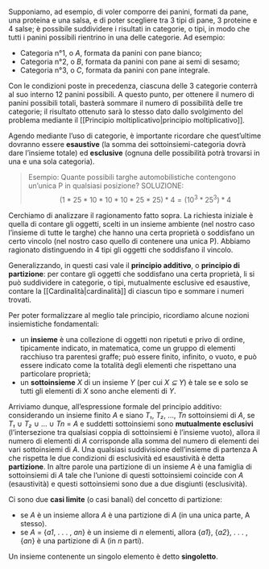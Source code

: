 Supponiamo, ad esempio, di voler comporre dei panini, formati da pane, una proteina e una salsa, e di poter scegliere tra 3 tipi di pane, 3 proteine e 4 salse; è possibile suddividere i risultati in categorie, o tipi, in modo che tutti i panini possibili rientrino in una delle categorie. Ad esempio:
- Categoria n°1, o *A*, formata da panini con pane bianco;
- Categoria n°2, o *B*, formata da panini con pane ai semi di sesamo;
- Categoria n°3, o *C*, formata da panini con pane integrale.

Con le condizioni poste in precedenza, ciascuna delle 3 categorie conterrà al suo interno 12 panini possibili. A questo punto, per ottenere il numero di panini possibili totali, basterà sommare il numero di possibilità delle tre categorie; il risultato ottenuto sarà lo stesso dato dallo svolgimento del problema mediante il [[Principio moltiplicativo|principio moltiplicativo]].

Agendo mediante l’uso di categorie, è importante ricordare che quest’ultime dovranno essere **esaustive** (la somma dei sottoinsiemi-categoria dovrà dare l’insieme totale) ed **esclusive** (ognuna delle possibilità potrà trovarsi in una e una sola categoria).

> Esempio:
  Quante possibili targhe automobilistiche contengono un’unica P in qualsiasi posizione?
  SOLUZIONE: $$(1 * 25 * 10 * 10 * 10 * 25 * 25) * 4 = (10^3 * 25^3) * 4$$
  
Cerchiamo di analizzare il ragionamento fatto sopra. La richiesta iniziale è quella di contare gli oggetti, scelti in un insieme ambiente (nel nostro caso l’insieme di tutte le targhe) che hanno una certa proprietà o soddisfano un certo vincolo (nel nostro caso quello di contenere una unica P). Abbiamo ragionato distinguendo in 4 tipi gli oggetti che soddisfano il vincolo.

Generalizzando, in questi casi vale il **principio additivo**, o **principio di partizione**: per contare gli oggetti che soddisfano una certa proprietà, li si può suddividere in categorie, o tipi, mutualmente esclusive ed esaustive, contare la [[Cardinalità|cardinalità]] di ciascun tipo e sommare i numeri trovati.

Per poter formalizzare al meglio tale principio, ricordiamo alcune nozioni insiemistiche fondamentali:
- un **insieme** è una collezione di oggetti non ripetuti e privo di ordine, tipicamente indicato, in matematica, come un gruppo di elementi racchiuso tra parentesi graffe; può essere finito, infinito, o vuoto, e può essere indicato come la totalità degli elementi che rispettano una particolare proprietà;
- un **sottoinsieme** *X* di un insieme *Y* (per cui *X ⊆ Y*) è tale se e solo se tutti gli elementi di *X* sono anche elementi di *Y*.

Arriviamo dunque, all’espressione formale del principio additivo: considerando un insieme finito *A* e siano *T₁*, *T₂*, …, *Tn* sottoinsiemi di *A*, se *T₁* ∪ *T₂* ∪ … ∪ *Tn* = *A* e suddetti sottoinsiemi sono **mutualmente esclusivi** (l’intersezione tra qualsiasi coppia di sottoinsiemi è l’insieme vuoto), allora il numero di elementi di *A* corrisponde alla somma del numero di elementi dei vari sottoinsiemi di *A*. Una qualsiasi suddivisione dell’insieme di partenza A che rispetta le due condizioni di esclusività ed esaustività è detta **partizione**. In altre parole una partizione di un insieme *A* è una famiglia di sottoinsiemi di *A* tale che l’unione di questi sottoinsiemi coincide con *A* (esaustività) e questi sottoinsiemi sono due a due disgiunti (esclusività).

Ci sono due **casi limite** (o casi banali) del concetto di partizione: 
- se *A* è un insieme allora *A* è una partizione di *A* (in una unica parte, A stesso).
- se *A* = {*a1*, . . . , *an*} è un insieme di *n* elementi, allora {*a1*}, {*a2*}, . . . , {*an*} è una partizione di A (in *n* parti). 

Un insieme contenente un singolo elemento è detto **singoletto**.